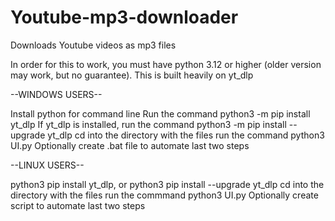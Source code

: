 # Youtube-mp3-downloader
Downloads Youtube videos as mp3 files

In order for this to work, you must have python 3.12 or higher (older version may work, but no guarantee).
This is built heavily on yt_dlp

--WINDOWS USERS--

Install python for command line
Run the command python3 -m pip install yt_dlp
If yt_dlp is installed, run the command python3 -m pip install --upgrade yt_dlp
cd into the directory with the files
run the command python3 UI.py
Optionally create .bat file to automate last two steps

--LINUX USERS--

python3 pip install yt_dlp, or python3 pip install --upgrade yt_dlp
cd into the directory with the files
run the commmand python3 UI.py
Optionally create script to automate last two steps


